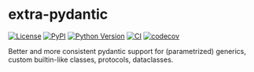 # extra-pydantic

[![License](https://img.shields.io/pypi/l/extra-pydantic.svg?color=green)](https://github.com/tlambert03/extra-pydantic/raw/main/LICENSE)
[![PyPI](https://img.shields.io/pypi/v/extra-pydantic.svg?color=green)](https://pypi.org/project/extra-pydantic)
[![Python Version](https://img.shields.io/pypi/pyversions/extra-pydantic.svg?color=green)](https://python.org)
[![CI](https://github.com/tlambert03/extra-pydantic/actions/workflows/ci.yml/badge.svg)](https://github.com/tlambert03/extra-pydantic/actions/workflows/ci.yml)
[![codecov](https://codecov.io/gh/tlambert03/extra-pydantic/branch/main/graph/badge.svg)](https://codecov.io/gh/tlambert03/extra-pydantic)

Better and more consistent pydantic support for (parametrized) generics, custom builtin-like classes, protocols, dataclasses.
